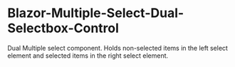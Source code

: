 # Blazor-Multiple-Select-Dual-Selectbox-Control
Dual Multiple select component. Holds non-selected items in the left select element and selected items in the right select element.
